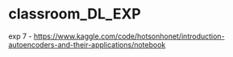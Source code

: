 # classroom_DL_EXP

exp 7 - https://www.kaggle.com/code/hotsonhonet/introduction-autoencoders-and-their-applications/notebook 
